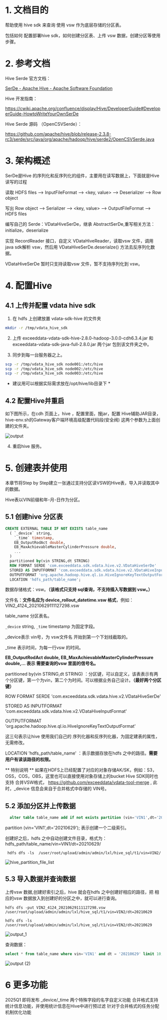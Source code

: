 # 1. 文档目的

帮助使用 hive sdk 来查询  使用 vsw 作为底层存储的分区表。

包括如何 配置部署hive sdk，如何创建分区表、上传 vsw 数据，创建分区等使用步骤。



# 2. 参考文档

Hive Serde 官方文档：

[SerDe - Apache Hive - Apache Software Foundation](https://cwiki.apache.org/confluence/display/Hive/SerDe)

Hive 开发指南：

https://cwiki.apache.org/confluence/display/Hive/DeveloperGuide#DeveloperGuide-HowtoWriteYourOwnSerDe

Hive Serde 源码 （OpenCSVSerde）：

https://github.com/apache/hive/blob/release-2.3.8-rc3/serde/src/java/org/apache/hadoop/hive/serde2/OpenCSVSerde.java



# 3. 架构概述

SerDe是Hive 的序列化和反序列化的组件，主要用在读写数据上，下面就是Hive 读写的过程

读取 HDFS files --> InputFileFormat --> <key, value> --> Deserializer --> Row object

写出 Row object --> Serializer --> <key, value> --> OutputFileFormat --> HDFS files

编写自己的 Serde：VDataHiveSerDe，继承 AbstractSerDe,重写相关方法：initialize，deserialize

实现 RecordReader  接口，自定义 VDataHiveReader，读取vsw 文件，调用 java sdk解析 vsw，然后用 VDataHiveSerDe.deserialze() 方法去反序列化数据。

VDataHiveSerDe 暂时只支持读取vsw 文件，暂不支持序列化到 vsw。



# 4. 配置Hive

## 4.1 上传并配置 vdata hive sdk 

1. 在 hdfs 上创建放置 vdata-sdk-hive 的文件夹 

```sh
mkdir -r /tmp/vdata_hive_sdk
```



2. 上传 exceeddata-vdata-sdk-hive-2.8.0-hadoop-3.0.0-cdh6.3.4.jar 和 exceeddata-vdata-sdk-java-full-2.8.0.jar 两个jar 包到该文件夹之中。



3. 同步到每一台服务器之上。

```sh
scp -r /tmp/vdata_hive_sdk node001:/etc/hive
scp -r /tmp/vdata_hive_sdk node002:/etc/hive
scp -r /tmp/vdata_hive_sdk node003:/etc/hive
```
* 建议用可以根据实际需求放在/opt/hive/lib目录下 *




## 4.2 配置Hive并重启

如下图所示，在cdh 页面上，hive ，配置里面，搜jar，配置 Hive辅助JAR目录，hive-env.sh的Gateway客户端环境高级配置代码段(安全阀) 这两个参数为上面创建的文件夹。

![output](images/hive_output.png)

4. 重启hive 服务。





# 5. 创建表并使用

本章节将Step by Step建立一张通过支持分区读VSW的Hive表，导入并读取其中的数据。

Hive表以VIN前缀和年-月-日作为分区。



## 5.1 创建hive 分区表

```SQL
CREATE EXTERNAL TABLE IF NOT EXISTS table_name
  ( `_device` string,
    `_time` timestamp,
    EB_OutputRodAct double, 
    EB_MaxAchievableMasterCylinderPressure double,
    ...
  )
  partitioned by(vin STRING,dt STRING)
  ROW FORMAT SERDE 'com.exceeddata.sdk.vdata.hive.v2.VDataHiveSerDe'
  STORED AS INPUTFORMAT 'com.exceeddata.sdk.vdata.hive.v2.VDataHiveInputFormat'
  OUTPUTFORMAT 'org.apache.hadoop.hive.ql.io.HiveIgnoreKeyTextOutputFormat'
  LOCATION 'hdfs_path/table_name';
```

数据存储格式：vsw。**（该格式只支持  sql查询，不支持插入写数据到 vsw。）**

文件名：**文件名应为 device_rollout_datetime.vsw 格式**，例如：VIN2_4124_20210629111127298.vsw

table_name 分区表名。

`_device` string,  `_time` timestamp 为固定字段。

_device表示 vin号，为 vsw文件名 开始到第一个下划线截取的。

_time 表示时间，为每一行vsw 的时间。

**EB_OutputRodAct double, EB_MaxAchievableMasterCylinderPressure double,... 表示 需要查询的vsw 里面的信号名。**

partitioned by(vin STRING,dt STRING)  ：分区键，可以自定义，该表表示有两个分区键，第一个为vin，第二个为时间。可以根据业务自己设计。**（最好两个分区键）**

ROW FORMAT SERDE 'com.exceeddata.sdk.vdata.hive.v2.VDataHiveSerDe' 

STORED AS INPUTFORMAT 'com.exceeddata.sdk.vdata.hive.v2.VDataHiveInputFormat' 

OUTPUTFORMAT 'org.apache.hadoop.hive.ql.io.HiveIgnoreKeyTextOutputFormat'

这三句表示让hive 使用我们自己的 序列化器和反序列化器，为固定建表的属性，无需修改。

LOCATION 'hdfs_path/table_name' ：表示数据存放在hdfs 之中的路径。**需要用户有读该路径的权限。**

** 特别说明 **
如果在HDFS上已经配置了对应的对象存储AK/SK，例如：S3，OSS，COS，OBS，这里也可以直接使用对象存储上的bucket
Hive SDK同时也支持 合并VSW格式， https://github.com/exceeddata/vdata-tool-merge , 此时，_device 信息会来自于合并格式中存储的 VIN号。 


## 5.2 添加分区并上传数据

```SQL
  alter table table_name add if not exists partition (vin='VIN1',dt='20210629');  
```

 partition (vin='VIN1',dt='20210629');  表示创建一个二级索引。

创建好之后，hdfs 之中自动创建文件目录，格式为：hdfs_path/table_name/vin=VIN1/dt=20210629/

```HTMLBars
 hdfs dfs -ls  /user/root/upload/admin/admin/lxl/hive_sql/t1/vin=VIN2/
```

![hive_partition_file_list](images/hive_partition_file_list.png)

## 5.3 导入数据并查询数据

上传vsw 数据,创建好索引之后，hive 就会在hdfs 之中创建好相应的路径，把 相应的vsw 数据放入到创建好的分区之中，就可以进行查询。

```HTMLBars
hdfs dfs -put VIN2_4124_20210629111127298.vsw /user/root/upload/admin/admin/lxl/hive_sql/t1/vin=VIN2/dt=20210629

hdfs dfs -ls  /user/root/upload/admin/admin/lxl/hive_sql/t1/vin=VIN2/dt=20210629
```

![output_1](images/hive_output_1.png)

查询数据：

```SQL
select * from table_name where vin='VIN1' and dt = '20210629' limit 10;
```

![output (2)](images/hive_output_3.png)

# 6 更多功能
2025Q1 即将发布
_device/_time 两个特殊字段的名字自定义功能
合并格式支持统计信息功能，并使用统计信息在Hive中进行预过滤
针对于合并格式的任务分配机制优化功能



